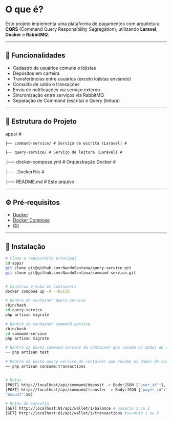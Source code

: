 # O que é?

Este projeto implementa uma plataforma de pagamentos com arquitetura **CQRS** (Command Query Responsibility Segregation), utilizando **Laravel**, **Docker** e **RabbitMQ**.

---

## 🚀 Funcionalidades

- Cadastro de usuários comuns e lojistas
- Depósitos em carteira
- Transferências entre usuários (exceto lojistas enviando)
- Consulta de saldo e transações
- Envio de notificações via serviço externo
- Sincronização entre serviços via RabbitMQ
- Separação de Command (escrita) e Query (leitura)

---

## 🧱 Estrutura do Projeto


apps/ #

    ├── command-service/ # Serviço de escrita (Laravel) #

    ├── query-service/ # Serviço de leitura (Laravel) #

├── docker-compose.yml # Orquestração Docker #

├── .DockerFile #

├── README.md # Este arquivo


---

## ⚙️ Pré-requisitos

- [Docker](https://www.docker.com/)
- [Docker Compose](https://docs.docker.com/compose/)
- [Git](https://git-scm.com/)

---

## 🧪 Instalação

```bash
# Clone o repositório principal
cd apps/
git clone git@github.com:NandoSantana/query-service.git
git clone git@github.com:NandoSantana/command-service.git


# Construa e suba os containers
docker compose up -d --build

# Dentro do container query-service 
/bin/bash
cd query-service 
php artisan migrate

# Dentro do container command-service 
/bin/bash
cd command-service 
php artisan migrate

# Dentro da pasta command-service do container que recebe os dados de command-service 
── php artisan test 

# Dentro da pasta query-service do container que recebe os dados de command-service 
── php artisan consume:transactions


# Rotas 
[POST] http://localhost/api/command/deposit -> Body:JSON {"user_id":1, "amount":700} # 1 ou 2
[POST] http://localhost/api/command/transfer -> Body:JSON {"payer_id":1, "payee_id":2, 
"amount":50}

# Rotas de consulta
[GET] http://localhost:81/api/wallet/1/balance # usuario 1 ou 2 
[GET] http://localhost:81/api/wallet/1/transactions #usuário 1 ou 2



